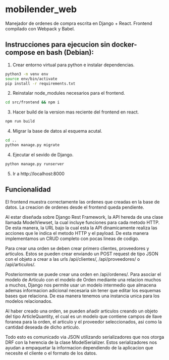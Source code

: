 # mobilender_web

Manejador de ordenes de compra escrita en Django + React. Frontend compilado con Webpack y Babel.

## Instrucciones para ejecucion sin docker-compose en bash (Debian):
1. Crear entorno virtual para python e instalar dependencias.
```bash
python3 -m venv env
source env/bin/activate
pip install -r requirements.txt
```
2. Reinstalar node_modules necesarios para el frontend.
```bash
cd src/frontend && npm i
```
3. Hacer build de la version mas reciente del frontend en react.
```bash
npm run build
```
4. Migrar la base de datos al esquema acutal.
```bash
cd ..
python manage.py migrate
```
4. Ejecutar el sevido de Django.
```bash
python manage.py runserver
```
5. Ir a http://localhost:8000

## Funcionalidad
El frontend muestra correctamente las ordenes que creadas en la base de datos. La creacion de ordenes desde el frontend queda pendiente.

Al estar diseñada sobre Django Rest Framework, la API hereda de una clase llamada ModelViewset, la cual incluye funciones para cada metodo HTTP. De esta manera, la URL bajo la cual esta la API dinamicamente realiza las acciones que le indica el metodo HTTP y el payload. De esta manera implementamos un CRUD completo con pocas lineas de codigo.

Para crear una orden se deben crear primero clientes, proveedores y articulos. Estos se pueden crear enviando un POST request de tipo JSON con el objeto a crear a las urls /api/clientes/, /api/proveedores/ o /api/articulos/.

Posteriormente se puede crear una orden en /api/ordenes/. Para asociar el modelo de Articulo con el modelo de Orden mediante una relacion muchos a muchos, Django nos permite usar un modelo intermedio que almacena ademas informacion adicional necesaria sin tener que editar los esquemas bases que relaciona. De esa manera tenemos una instancia unica para los modelos relacionados.

Al haber creado una orden, se pueden añadir articulos creando un objeto del tipo ArticleQuantity, el cual es un modelo que contiene campos de llave foranea para la orden, el articulo y el proveedor seleccionados, asi como la cantidad deseada de dicho articulo.

Todo esto es comunicado via JSON utilizando serializadores que nos otorga DRF con la herencia de la clase ModelSerializer. Estos serializadores nos ayudan a empaquetar la informacion dependiendo de la aplicacion que necesite el cliente o el formato de los datos.


